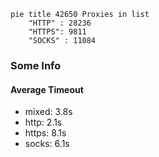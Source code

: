 
```mermaid
pie title 42650 Proxies in list
    "HTTP" : 28236
    "HTTPS": 9811
    "SOCKS" : 11084
```

### Some Info
#### Average Timeout

- mixed: 3.8s
- http: 2.1s
- https: 8.1s
- socks: 6.1s
